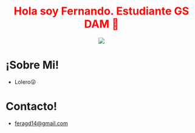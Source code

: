 <h1 align="center" style="color:red">Hola soy Fernando. Estudiante GS DAM 👋</h1>
<p align="center">
  <img src="https://www.grupoioe.es/wp-content/uploads/2022/09/Desarrollador-web-frond-back-end.jpg">
</p>

<h1>¡Sobre Mi!</h1>

- Lolero😜

<h1>Contacto!</h1>

- feragd14@gmail.com

